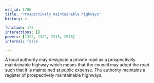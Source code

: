 ```yaml
---
esd_id: 1706
title: "Prospectively maintainable highways"
history: >-
  
function: 172
interactions: []
powers: [1322, 1322, 2515, 2515]
internal: false

---
```


A local authority may designate a private road as a prospectively maintainable highway which means that the council may adopt the road such that it is maintained at public expense.  The authority maintains a register of prospectively maintainable highways.

